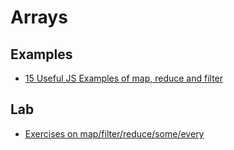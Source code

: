 # Arrays

## Examples

* [15 Useful JS Examples of map, reduce and filter](https://medium.com/@alex.permyakov/15-useful-javascript-examples-of-map-reduce-and-filter-74cbbb5e0a1f)

## Lab

* [Exercises on map/filter/reduce/some/every](https://github.com/thoughtworks-jumpstart/higher-order-functions-exercises)

